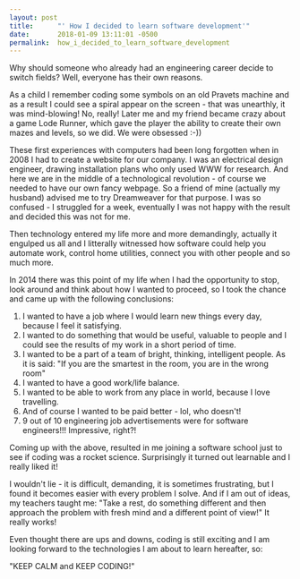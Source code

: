 ```yaml
---
layout: post
title:      "' How I decided to learn software development'"
date:       2018-01-09 13:11:01 -0500
permalink:  how_i_decided_to_learn_software_development
---
```



Why should someone who already had an engineering career decide to switch fields?
Well, everyone has their own reasons.

As a child I remember coding some symbols on an old Pravets machine and as a result I could see a spiral appear on the screen - that was unearthly, it was mind-blowing! No, really!
Later me and my friend became crazy about a game Lode Runner, which gave the player the ability to create their own mazes and levels, so we did.  We were obsessed :-))

These first experiences with computers had been long forgotten when in 2008 I had to create a website for our company.
I was an electrical design engineer, drawing installation plans who only used WWW for research. And here we are in the middle of a technological revolution - of course we needed to have our own fancy webpage.
So a friend of mine (actually my husband) advised me to try Dreamweaver for that purpose. I was so confused - I struggled for a week, eventually I was not happy with the result and decided this was not for me.

Then technology entered my life more and more demandingly, actually it engulped us all and I litterally witnessed how software could help you automate work, control home utilities, connect you with other people and so much more.

In 2014 there was this point of my life when I had the opportunity to stop, look around and think about how I wanted to proceed, so I took the chance and came up with the following conclusions:

1. I wanted to have a job where I would learn new things every day, because I feel it satisfying.
2. I wanted to do something that would be useful, valuable to people and I could see the results of my work in a short period of time.
3. I wanted to be a part of a team of bright, thinking, intelligent people. As it is said: "If you are the smartest in the room, you are in the wrong room"
4. I wanted to have a good work/life balance.
5. I wanted to be able to work from any place in world, because I love travelling.
6. And of  course I wanted to be paid better - lol, who doesn't!
7. 9 out of 10 engineering job advertisements were for software engineers!!! Impressive, right?!


Coming up with the above, resulted in me joining a software school just to see if coding was a rocket science.
Surprisingly it turned out learnable and I really liked it!

I wouldn't lie - it is difficult, demanding, it is sometimes frustrating, but I found it becomes easier with every problem I solve.
And if I am out of ideas, my teachers taught me:
"Take a rest, do something different and then approach the problem with fresh mind and a different point of view!"
It really works!

Even thought there are ups and downs, coding is still exciting and I am looking forward to the technologies I am about to learn hereafter, so:

"KEEP CALM and KEEP CODING!"
